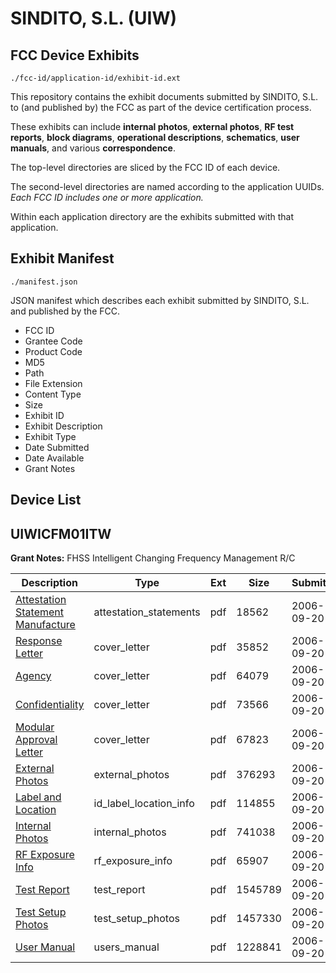 # SINDITO, S.L. (UIW)
## FCC Device Exhibits

```
./fcc-id/application-id/exhibit-id.ext
```

This repository contains the exhibit documents submitted by SINDITO, S.L. to (and published by) the FCC as part of the device certification process.

These exhibits can include **internal photos**, **external photos**, **RF test reports**, **block diagrams**, **operational descriptions**, **schematics**, **user manuals**, and various **correspondence**.

The top-level directories are sliced by the FCC ID of each device.

The second-level directories are named according to the application UUIDs. *Each FCC ID includes one or more application.*

Within each application directory are the exhibits submitted with that application. 

## Exhibit Manifest

```
./manifest.json
```

JSON manifest which describes each exhibit submitted by SINDITO, S.L. and published by the FCC.

- FCC ID
- Grantee Code
- Product Code
- MD5
- Path
- File Extension
- Content Type
- Size
- Exhibit ID
- Exhibit Description
- Exhibit Type
- Date Submitted
- Date Available
- Grant Notes

## Device List
## UIWICFM01ITW
**Grant Notes:** FHSS Intelligent Changing Frequency Management R/C

| Description | Type | Ext | Size | Submitted | Available |
| ----------- | ---- | --- | ---- | --------- | --------- |
| [Attestation Statement Manufacture](UIWICFM01ITW/a09e3b8457c4312dfa5c92fa9d8b4d2e/706905.pdf) | attestation_statements | pdf | 18562 | 2006-09-20 | 2006-09-22 |
| [Response Letter](UIWICFM01ITW/a09e3b8457c4312dfa5c92fa9d8b4d2e/706904.pdf) | cover_letter | pdf | 35852 | 2006-09-20 | 2006-09-22 |
| [Agency](UIWICFM01ITW/a09e3b8457c4312dfa5c92fa9d8b4d2e/706906.pdf) | cover_letter | pdf | 64079 | 2006-09-20 | 2006-09-22 |
| [Confidentiality](UIWICFM01ITW/a09e3b8457c4312dfa5c92fa9d8b4d2e/706907.pdf) | cover_letter | pdf | 73566 | 2006-09-20 | 2006-09-22 |
| [Modular Approval Letter](UIWICFM01ITW/a09e3b8457c4312dfa5c92fa9d8b4d2e/706908.pdf) | cover_letter | pdf | 67823 | 2006-09-20 | 2006-09-22 |
| [External Photos](UIWICFM01ITW/a09e3b8457c4312dfa5c92fa9d8b4d2e/706910.pdf) | external_photos | pdf | 376293 | 2006-09-20 | 2006-09-22 |
| [Label and Location](UIWICFM01ITW/a09e3b8457c4312dfa5c92fa9d8b4d2e/706912.pdf) | id_label_location_info | pdf | 114855 | 2006-09-20 | 2006-09-22 |
| [Internal Photos](UIWICFM01ITW/a09e3b8457c4312dfa5c92fa9d8b4d2e/706911.pdf) | internal_photos | pdf | 741038 | 2006-09-20 | 2006-09-22 |
| [RF Exposure Info](UIWICFM01ITW/a09e3b8457c4312dfa5c92fa9d8b4d2e/706914.pdf) | rf_exposure_info | pdf | 65907 | 2006-09-20 | 2006-09-22 |
| [Test Report](UIWICFM01ITW/a09e3b8457c4312dfa5c92fa9d8b4d2e/706916.pdf) | test_report | pdf | 1545789 | 2006-09-20 | 2006-09-22 |
| [Test Setup Photos](UIWICFM01ITW/a09e3b8457c4312dfa5c92fa9d8b4d2e/706917.pdf) | test_setup_photos | pdf | 1457330 | 2006-09-20 | 2006-09-22 |
| [User Manual](UIWICFM01ITW/a09e3b8457c4312dfa5c92fa9d8b4d2e/706918.pdf) | users_manual | pdf | 1228841 | 2006-09-20 | 2006-09-22 |

